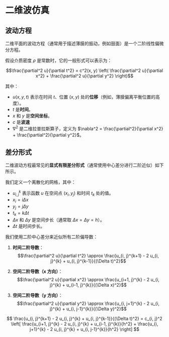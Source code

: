 # 二维波仿真

## 波动方程

二维平面的波动方程（通常用于描述薄膜的振动，例如鼓面）是一个二阶线性偏微分方程。

假设介质密度 $\rho$ 是常数时，它的一般形式可以表示为：

$$\frac{\partial^2 u}{\partial t^2} = c^2(x, y) \left( \frac{\partial^2 u}{\partial x^2} + \frac{\partial^2 u}{\partial y^2} \right)$$

其中：

- $u(x, y, t)$ 表示在时间 $t$、位置 $(x, y)$ 处的**位移**（例如，薄膜偏离平衡位置的高度）。
- $t$ 是**时间**。
- $x$ 和 $y$ 是**空间坐标**。
- $c$ 是**波速**
- $\nabla^2$ 是二维拉普拉斯算子，定义为 $\nabla^2 = \frac{\partial^2}{\partial x^2} + \frac{\partial^2}{\partial y^2}$。

## 差分形式

二维波动方程最常见的**显式有限差分形式**（通常使用中心差分进行二阶近似）如下所示。

我们定义一个离散化的网格，其中：

- $u_{i, j}^{k}$ 表示函数 $u$ 在空间点 $(x_i, y_j)$ 和时间 $t_k$ 处的值。
- $x_i = i \Delta x$
- $y_j = j \Delta y$
- $t_k = k \Delta t$
- $\Delta x$ 和 $\Delta y$ 是空间步长（通常取 $\Delta x = \Delta y = h$）。
- $\Delta t$ 是时间步长。

我们使用二阶中心差分来近似所有二阶偏导数：

1.  **时间二阶导数**：
    $$\frac{\partial^2 u}{\partial t^2} \approx \frac{u_{i, j}^{k+1} - 2 u_{i, j}^{k} + u_{i, j}^{k-1}}{(\Delta t)^2}$$

2.  **空间二阶导数（x 方向）**：
    $$\frac{\partial^2 u}{\partial x^2} \approx \frac{u_{i+1, j}^{k} - 2 u_{i, j}^{k} + u_{i-1, j}^{k}}{(\Delta x)^2}$$

3.  **空间二阶导数（y 方向）**：
    $$\frac{\partial^2 u}{\partial y^2} \approx \frac{u_{i, j+1}^{k} - 2 u_{i, j}^{k} + u_{i, j-1}^{k}}{(\Delta y)^2}$$

$$
\frac{u_{i, j}^{k+1} - 2 u_{i, j}^{k} + u_{i, j}^{k-1}}{(\Delta t)^2} = c_{i, j}^2 \left[ \frac{u_{i+1, j}^{k} - 2 u_{i, j}^{k} + u_{i-1, j}^{k}}{h^2} + \frac{u_{i, j+1}^{k} - 2 u_{i, j}^{k} + u_{i, j-1}^{k}}{h^2} \right]
$$
